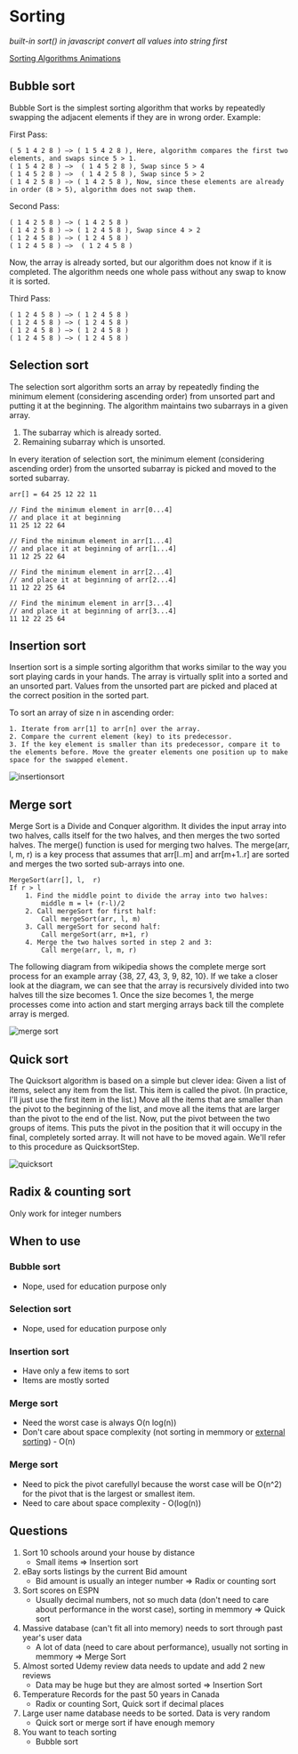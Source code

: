 # Sorting
*built-in sort() in javascript convert all values into string first*

[Sorting Algorithms Animations](https://www.toptal.com/developers/sorting-algorithms)

## Bubble sort
Bubble Sort is the simplest sorting algorithm that works by repeatedly swapping the adjacent elements if they are in wrong order. Example: 

First Pass: 
```
( 5 1 4 2 8 ) –> ( 1 5 4 2 8 ), Here, algorithm compares the first two elements, and swaps since 5 > 1. 
( 1 5 4 2 8 ) –>  ( 1 4 5 2 8 ), Swap since 5 > 4 
( 1 4 5 2 8 ) –>  ( 1 4 2 5 8 ), Swap since 5 > 2 
( 1 4 2 5 8 ) –> ( 1 4 2 5 8 ), Now, since these elements are already in order (8 > 5), algorithm does not swap them.
```

Second Pass: 
```
( 1 4 2 5 8 ) –> ( 1 4 2 5 8 ) 
( 1 4 2 5 8 ) –> ( 1 2 4 5 8 ), Swap since 4 > 2 
( 1 2 4 5 8 ) –> ( 1 2 4 5 8 ) 
( 1 2 4 5 8 ) –>  ( 1 2 4 5 8 ) 
```

Now, the array is already sorted, but our algorithm does not know if it is completed. The algorithm needs one whole pass without any swap to know it is sorted.

Third Pass: 
```
( 1 2 4 5 8 ) –> ( 1 2 4 5 8 ) 
( 1 2 4 5 8 ) –> ( 1 2 4 5 8 ) 
( 1 2 4 5 8 ) –> ( 1 2 4 5 8 ) 
( 1 2 4 5 8 ) –> ( 1 2 4 5 8 ) 
```
## Selection sort
The selection sort algorithm sorts an array by repeatedly finding the minimum element (considering ascending order) from unsorted part and putting it at the beginning. The algorithm maintains two subarrays in a given array.

1) The subarray which is already sorted.
2) Remaining subarray which is unsorted.

In every iteration of selection sort, the minimum element (considering ascending order) from the unsorted subarray is picked and moved to the sorted subarray.

```
arr[] = 64 25 12 22 11

// Find the minimum element in arr[0...4]
// and place it at beginning
11 25 12 22 64

// Find the minimum element in arr[1...4]
// and place it at beginning of arr[1...4]
11 12 25 22 64

// Find the minimum element in arr[2...4]
// and place it at beginning of arr[2...4]
11 12 22 25 64

// Find the minimum element in arr[3...4]
// and place it at beginning of arr[3...4]
11 12 22 25 64 
```

## Insertion sort
Insertion sort is a simple sorting algorithm that works similar to the way you sort playing cards in your hands. The array is virtually split into a sorted and an unsorted part. Values from the unsorted part are picked and placed at the correct position in the sorted part.

To sort an array of size n in ascending order: 
```
1. Iterate from arr[1] to arr[n] over the array. 
2. Compare the current element (key) to its predecessor. 
3. If the key element is smaller than its predecessor, compare it to the elements before. Move the greater elements one position up to make space for the swapped element.
```

![insertionsort](./images/insertionsort.png)

## Merge sort
Merge Sort is a Divide and Conquer algorithm. It divides the input array into two halves, calls itself for the two halves, and then merges the two sorted halves. The merge() function is used for merging two halves. The merge(arr, l, m, r) is a key process that assumes that arr[l..m] and arr[m+1..r] are sorted and merges the two sorted sub-arrays into one.


```
MergeSort(arr[], l,  r)
If r > l
    1. Find the middle point to divide the array into two halves:  
        middle m = l+ (r-l)/2
    2. Call mergeSort for first half:   
        Call mergeSort(arr, l, m)
    3. Call mergeSort for second half: 
        Call mergeSort(arr, m+1, r)
    4. Merge the two halves sorted in step 2 and 3:
        Call merge(arr, l, m, r)
```

The following diagram from wikipedia shows the complete merge sort process for an example array {38, 27, 43, 3, 9, 82, 10}. If we take a closer look at the diagram, we can see that the array is recursively divided into two halves till the size becomes 1. Once the size becomes 1, the merge processes come into action and start merging arrays back till the complete array is merged.

![merge sort](./images/merge-sort.png)

## Quick sort
The Quicksort algorithm is based on a simple but clever idea: Given a list of items, select any item from the list. This item is called the pivot. (In practice, I'll just use the first item in the list.) Move all the items that are smaller than the pivot to the beginning of the list, and move all the items that are larger than the pivot to the end of the list. Now, put the pivot between the two groups of items. This puts the pivot in the position that it will occupy in the final, completely sorted array. It will not have to be moved again. We'll refer to this procedure as QuicksortStep.

![quicksort](./images/quicksort.jpg)

## Radix & counting sort
Only work for integer numbers

## When to use
### Bubble sort
- Nope, used for education purpose only

### Selection sort
- Nope, used for education purpose only

### Insertion sort
- Have only a few items to sort
- Items are mostly sorted

### Merge sort
- Need the worst case is always O(n log(n))
- Don't care about space complexity (not sorting in memmory or [external sorting](https://en.wikipedia.org/wiki/External_sorting)) - O(n)

### Merge sort
- Need to pick the pivot carefullyl because the worst case will be O(n^2) for the pivot that is the largest or smallest item.
- Need to care about space complexity - O(log(n))

## Questions
1. Sort 10 schools around your house by distance 
    - Small items => Insertion sort
2. eBay sorts listings by the current Bid amount 
    - Bid amount is usually an integer number => Radix or counting sort
3. Sort scores on ESPN 
    - Usually decimal numbers, not so much data (don't need to care about performance in the worst case), sorting in memmory => Quick sort
4. Massive database (can't fit all into memory) needs to sort through past year's user data 
    - A lot of data (need to care about performance), usually not sorting in memmory => Merge Sort
5. Almost sorted Udemy review data needs to update and add 2 new reviews 
    - Data may be huge but they are almost sorted => Insertion Sort
6. Temperature Records for the past 50 years in Canada 
    - Radix or counting Sort, Quick sort if decimal places
7. Large user name database needs to be sorted. Data is very random 
    - Quick sort or merge sort if have enough memory
8. You want to teach sorting 
    - Bubble sort

 